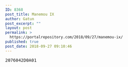 ```yaml
---
ID: 8368
post_title: Manemou IX
author: Gatun
post_excerpt: ""
layout: post
permalink: >
  https://portalrepository.com/2018/09/27/manemou-ix/
published: true
post_date: 2018-09-27 09:10:46
---
```

<pre>2076042D0A01</pre>